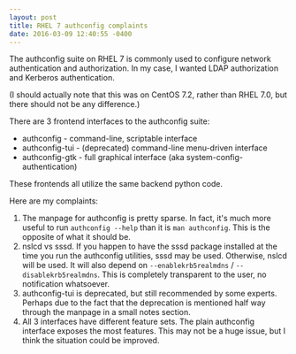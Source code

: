 ```yaml
---
layout: post
title: RHEL 7 authconfig complaints
date: 2016-03-09 12:40:55 -0400
---
```

The authconfig suite on RHEL 7 is commonly used to configure network authentication and authorization. In my case, I wanted LDAP authorization and Kerberos authentication.

(I should actually note that this was on CentOS 7.2, rather than RHEL 7.0, but there should not be any difference.)

There are 3 frontend interfaces to the authconfig suite:

* authconfig - command-line, scriptable interface
* authconfig-tui - (deprecated) command-line menu-driven interface
* authconfig-gtk - full graphical interface (aka system-config-authentication)

These frontends all utilize the same backend python code.

Here are my complaints:

1. The manpage for authconfig is pretty sparse. In fact, it's much more useful to run `authconfig --help` than it is `man authconfig`. This is the opposite of what it should be.
2. nslcd vs sssd. If you happen to have the sssd package installed at the time you run the authconfig utilities, sssd may be used. Otherwise, nslcd will be used. It will also depend on `--enablekrb5realmdns` / `--disablekrb5realmdns`. This is completely transparent to the user, no notification whatsoever.
3. authconfig-tui is deprecated, but still recommended by some experts. Perhaps due to the fact that the deprecation is mentioned half way through the manpage in a small notes section.
4. All 3 interfaces have different feature sets. The plain authconfig interface exposes the most features. This may not be a huge issue, but I think the situation could be improved.
